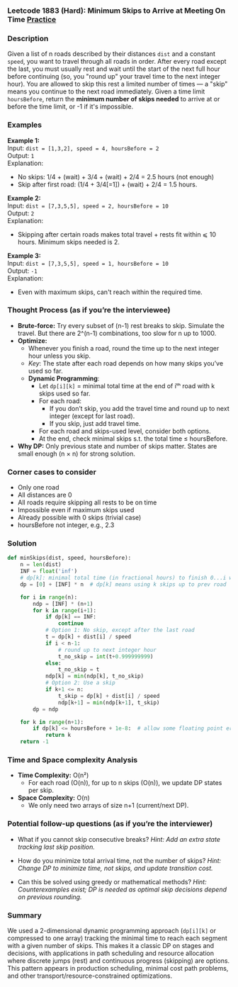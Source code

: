 ### Leetcode 1883 (Hard): Minimum Skips to Arrive at Meeting On Time [Practice](https://leetcode.com/problems/minimum-skips-to-arrive-at-meeting-on-time)

### Description  
Given a list of n roads described by their distances `dist` and a constant `speed`, you want to travel through all roads in order. After every road except the last, you must usually rest and wait until the start of the next full hour before continuing (so, you "round up" your travel time to the next integer hour). You are allowed to skip this rest a limited number of times — a "skip" means you continue to the next road immediately. Given a time limit `hoursBefore`, return the **minimum number of skips needed** to arrive at or before the time limit, or -1 if it's impossible.

### Examples  

**Example 1:**  
Input: `dist = [1,3,2], speed = 4, hoursBefore = 2`  
Output: `1`  
Explanation:  
- No skips: 1/4 + (wait) + 3/4 + (wait) + 2/4 = 2.5 hours (not enough)
- Skip after first road: (1/4 + 3/4[=1]) + (wait) + 2/4 = 1.5 hours.

**Example 2:**  
Input: `dist = [7,3,5,5], speed = 2, hoursBefore = 10`  
Output: `2`  
Explanation:  
- Skipping after certain roads makes total travel + rests fit within ⩽ 10 hours. Minimum skips needed is 2.

**Example 3:**  
Input: `dist = [7,3,5,5], speed = 1, hoursBefore = 10`  
Output: `-1`  
Explanation:  
- Even with maximum skips, can't reach within the required time.

### Thought Process (as if you’re the interviewee)  
- **Brute-force:** Try every subset of (n-1) rest breaks to skip. Simulate the travel. But there are 2^(n-1) combinations, too slow for n up to 1000.
- **Optimize:**  
  - Whenever you finish a road, round the time up to the next integer hour unless you skip.
  - *Key*: The state after each road depends on how many skips you’ve used so far.
  - **Dynamic Programming**: 
    - Let `dp[i][k]` = minimal total time at the end of iᵗʰ road with k skips used so far.
    - For each road:
        - If you don’t skip, you add the travel time and round up to next integer (except for last road).
        - If you skip, just add travel time.
    - For each road and skips-used level, consider both options.
    - At the end, check minimal skips s.t. the total time ≤ hoursBefore.
- **Why DP:** Only previous state and number of skips matter. States are small enough (n × n) for strong solution.

### Corner cases to consider  
- Only one road
- All distances are 0
- All roads require skipping all rests to be on time
- Impossible even if maximum skips used
- Already possible with 0 skips (trivial case)
- hoursBefore not integer, e.g., 2.3

### Solution

```python
def minSkips(dist, speed, hoursBefore):
    n = len(dist)
    INF = float('inf')
    # dp[k]: minimal total time (in fractional hours) to finish 0...i with k skips
    dp = [0] + [INF] * n  # dp[k] means using k skips up to prev road

    for i in range(n):
        ndp = [INF] * (n+1)
        for k in range(i+1):
            if dp[k] == INF:
                continue
            # Option 1: No skip, except after the last road
            t = dp[k] + dist[i] / speed
            if i < n-1:
                # round up to next integer hour
                t_no_skip = int(t+0.999999999)
            else:
                t_no_skip = t
            ndp[k] = min(ndp[k], t_no_skip)
            # Option 2: Use a skip
            if k+1 <= n:
                t_skip = dp[k] + dist[i] / speed
                ndp[k+1] = min(ndp[k+1], t_skip)
        dp = ndp

    for k in range(n+1):
        if dp[k] <= hoursBefore + 1e-8:  # allow some floating point error
            return k
    return -1
```

### Time and Space complexity Analysis  

- **Time Complexity:** O(n²)  
    - For each road (O(n)), for up to n skips (O(n)), we update DP states per skip.
- **Space Complexity:** O(n)  
    - We only need two arrays of size n+1 (current/next DP).

### Potential follow-up questions (as if you’re the interviewer)  

- What if you cannot skip consecutive breaks?
  *Hint: Add an extra state tracking last skip position.*

- How do you minimize total arrival time, not the number of skips?
  *Hint: Change DP to minimize time, not skips, and update transition cost.*

- Can this be solved using greedy or mathematical methods?
  *Hint: Counterexamples exist; DP is needed as optimal skip decisions depend on previous rounding.*

### Summary
We used a 2-dimensional dynamic programming approach (`dp[i][k]` or compressed to one array) tracking the minimal time to reach each segment with a given number of skips. This makes it a classic DP on stages and decisions, with applications in path scheduling and resource allocation where discrete jumps (rest) and continuous progress (skipping) are options. This pattern appears in production scheduling, minimal cost path problems, and other transport/resource-constrained optimizations.